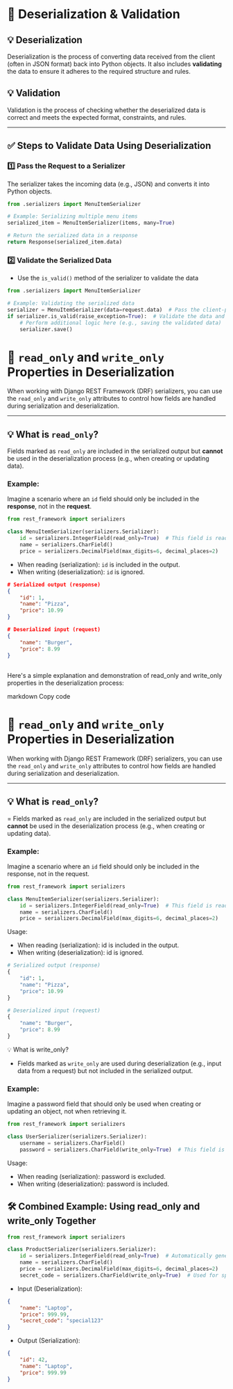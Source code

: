 # 📑 Deserialization & Validation

## 💡 Deserialization
Deserialization is the process of converting data received from the client (often in JSON format) back into Python objects. It also includes **validating** the data to ensure it adheres to the required structure and rules.

## 💡 Validation 
Validation is the process of checking whether the deserialized data is correct and meets the expected format, constraints, and rules.

---

## ✅ Steps to Validate Data Using Deserialization

### 1️⃣ Pass the Request to a Serializer  
The serializer takes the incoming data (e.g., JSON) and converts it into Python objects.  

```python
from .serializers import MenuItemSerializer

# Example: Serializing multiple menu items
serialized_item = MenuItemSerializer(items, many=True)

# Return the serialized data in a response
return Response(serialized_item.data)
```

### 2️⃣ Validate the Serialized Data
- Use the `is_valid()` method of the serializer to validate the data
```python 
from .serializers import MenuItemSerializer

# Example: Validating the serialized data
serializer = MenuItemSerializer(data=request.data)  # Pass the client-provided data
if serializer.is_valid(raise_exception=True):  # Validate the data and raise an error if invalid
    # Perform additional logic here (e.g., saving the validated data)
    serializer.save()
```

# 📝 `read_only` and `write_only` Properties in Deserialization

When working with Django REST Framework (DRF) serializers, you can use the `read_only` and `write_only` attributes to control how fields are handled during serialization and deserialization.

---

## 💡 What is `read_only`?  
Fields marked as `read_only` are included in the serialized output but **cannot** be used in the deserialization process (e.g., when creating or updating data).

### Example:
Imagine a scenario where an `id` field should only be included in the **response**, not in the **request**.

```python
from rest_framework import serializers

class MenuItemSerializer(serializers.Serializer):
    id = serializers.IntegerField(read_only=True)  # This field is read-only
    name = serializers.CharField()
    price = serializers.DecimalField(max_digits=6, decimal_places=2)
```
- When reading (serialization): `id` is included in the output.
- When writing (deserialization): `id` is ignored.

```json 
# Serialized output (response)
{
    "id": 1,
    "name": "Pizza",
    "price": 10.99
}

# Deserialized input (request)
{
    "name": "Burger",
    "price": 8.99
}
```

## 
Here's a simple explanation and demonstration of read_only and write_only properties in the deserialization process:

markdown
Copy code
# 📝 `read_only` and `write_only` Properties in Deserialization

When working with Django REST Framework (DRF) serializers, you can use the `read_only` and `write_only` attributes to control how fields are handled during serialization and deserialization.

---

## 💡 What is `read_only`?  
= Fields marked as `read_only` are included in the serialized output but **cannot** be used in the deserialization process (e.g., when creating or updating data).

### Example:
Imagine a scenario where an `id` field should only be included in the response, not in the request.

```python
from rest_framework import serializers

class MenuItemSerializer(serializers.Serializer):
    id = serializers.IntegerField(read_only=True)  # This field is read-only
    name = serializers.CharField()
    price = serializers.DecimalField(max_digits=6, decimal_places=2)
```
Usage:
- When reading (serialization): id is included in the output.
- When writing (deserialization): id is ignored.
```python
# Serialized output (response)
{
    "id": 1,
    "name": "Pizza",
    "price": 10.99
}

# Deserialized input (request)
{
    "name": "Burger",
    "price": 8.99
}
```

💡 What is write_only?
- Fields marked as `write_only` are used during deserialization (e.g., input data from a request) but not included in the serialized output.
### Example:
Imagine a password field that should only be used when creating or updating an object, not when retrieving it.
```python 
from rest_framework import serializers

class UserSerializer(serializers.Serializer):
    username = serializers.CharField()
    password = serializers.CharField(write_only=True)  # This field is write-only

```
Usage:
- When reading (serialization): password is excluded.
- When writing (deserialization): password is included.

## 🛠 Combined Example: Using read_only and write_only Together
```python 
from rest_framework import serializers

class ProductSerializer(serializers.Serializer):
    id = serializers.IntegerField(read_only=True)  # Automatically generated, not user-input
    name = serializers.CharField()
    price = serializers.DecimalField(max_digits=6, decimal_places=2)
    secret_code = serializers.CharField(write_only=True)  # Used for special operations, hidden in responses
```
- Input (Deserialization):
```json 
{
    "name": "Laptop",
    "price": 999.99,
    "secret_code": "special123"
}

```
- Output (Serialization):
```json
{
    "id": 42,
    "name": "Laptop",
    "price": 999.99
}

```